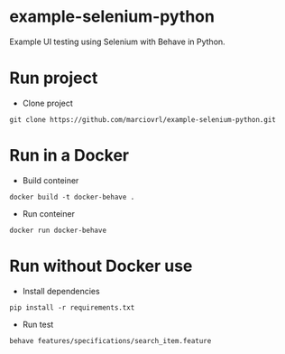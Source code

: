 # example-selenium-python
Example UI testing using Selenium with Behave in Python.

# Run project
- Clone project
```
git clone https://github.com/marciovrl/example-selenium-python.git
```

# Run in a Docker
- Build conteiner
```
docker build -t docker-behave .
```

- Run conteiner
```
docker run docker-behave
```

# Run without Docker use 
- Install dependencies
```
pip install -r requirements.txt
```

- Run test
```
behave features/specifications/search_item.feature
```